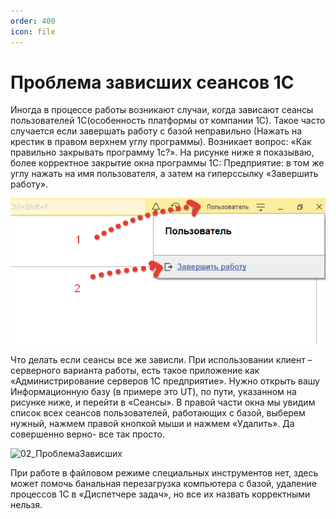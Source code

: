 ```yaml
---
order: 400
icon: file
---
```


# Проблема зависших сеансов 1C

Иногда в процессе работы возникают случаи, когда зависают сеансы пользователей 1С(особенность платформы от компании 1С). Такое часто случается если завершать работу с базой неправильно (Нажать на крестик в правом верхнем углу программы). Возникает вопрос: «Как правильно закрывать программу 1с?». На рисунке ниже я показываю, более корректное закрытие окна программы 1С: Предприятие: в том же углу нажать на имя пользователя, а затем на гиперссылку «Завершить работу».

![01_ПроблемаЗависших](static/01_ПроблемаЗависших.png)

Что делать если сеансы все же зависли. При использовании клиент – серверного варианта работы, есть такое приложение как «Администрирование серверов 1С предприятие». Нужно открыть вашу Информационную базу (в примере это UT), по пути, указанном на рисунке ниже, и перейти в «Сеансы». В правой части окна мы увидим список всех сеансов пользователей, работающих с базой, выберем нужный, нажмем правой кнопкой мыши и нажмем «Удалить». Да совершенно верно- все так просто.

![02_ПроблемаЗависших](static/02_ПроблемаЗависших.png)

При работе в файловом режиме специальных инструментов нет, здесь может помочь банальная перезагрузка компьютера с базой, удаление процессов 1С в «Диспетчере задач», но все их назвать корректными нельзя.
